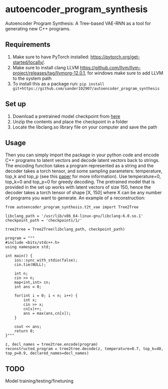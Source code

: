 # autoencoder_program_synthesis

Autoencoder Program Synthesis: A Tree-based VAE-RNN as a tool for generating new C++ programs.

## Requirements
1. Make sure to have PyTorch installed: https://pytorch.org/get-started/locally/.
2. Make sure to install clang LLVM https://github.com/llvm/llvm-project/releases/tag/llvmorg-12.0.1, for windows make sure to add LLVM to the system path
3. To install this as a package run: ```pip install git+https://github.com/sander102907/autoencoder_program_synthesis```


## Set up
1. Download a pretrained model checkpoint from [here](https://surfdrive.surf.nl/files/index.php/s/4L8v2RaPtEqCxTg/download)
2. Unzip the contents and place the checkpoint in a folder
3. Locate the libclang.so library file on your computer and save the path

## Usage
Then you can simply import the package in your python code and encode C++ programs to latent vectors and decode latent vectors back to strings. The encoding function takes a program represented as a string and the decoder takes a torch tensor, and some sampling parameters: temperature, top_k and top_p (see this [paper](https://arxiv.org/abs/1904.09751) for more information). Use temperature=0, top_k=0 and top_p=0 for greedy decoding. The pretrained model that is provided in the set up works with latent vectors of size 150, hence the decoder takes a torch tensor of shape [X, 150] where X can be any number of programs you want to generate. An example of a reconstruction:

```
from autoencoder_program_synthesis.t2t_vae import Tree2Tree

libclang_path = '/usr/lib/x86_64-linux-gnu/libclang-6.0.so.1'
checkpoint_path = 'checkpoints/1/'

tree2tree = Tree2Tree(libclang_path, checkpoint_path)

program = """
#include <bits/stdc++.h>
using namespace std;

int main() {
    ios::sync_with_stdio(false);
    cin.tie(NULL);

    int n;
    cin >> n;
    map<int,int> cn;
    int ans = 0;

    for(int i = 0; i < n; i++) {
        int x;
        cin >> x;
        cn[x]++;
        ans = max(ans,cn[x]);
    }

    cout << ans;
    return 0;
}"""

z, decl_names = tree2tree.encode(program)
reconstructed_program = tree2tree.decode(z, temperature=0.7, top_k=40, top_p=0.9, declared_names=decl_names)
```

## TODO

Model training/testing/finetuning
